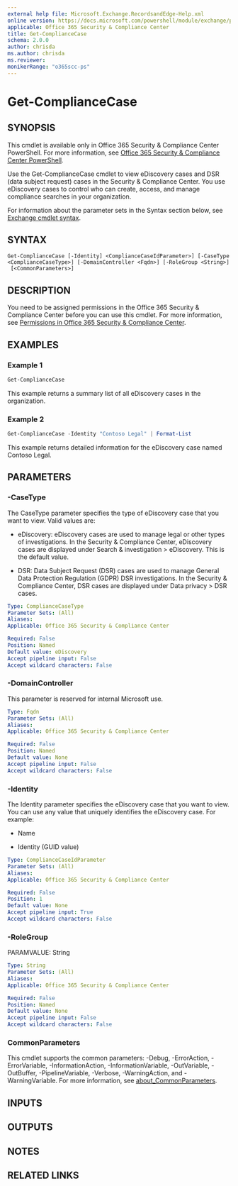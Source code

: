 ```yaml
---
external help file: Microsoft.Exchange.RecordsandEdge-Help.xml
online version: https://docs.microsoft.com/powershell/module/exchange/policy-and-compliance-ediscovery/get-compliancecase
applicable: Office 365 Security & Compliance Center
title: Get-ComplianceCase
schema: 2.0.0
author: chrisda
ms.author: chrisda
ms.reviewer:
monikerRange: "o365scc-ps"
---
```


# Get-ComplianceCase

## SYNOPSIS
This cmdlet is available only in Office 365 Security & Compliance Center PowerShell. For more information, see [Office 365 Security & Compliance Center PowerShell](https://docs.microsoft.com/powershell/exchange/office-365-scc/office-365-scc-powershell).

Use the Get-ComplianceCase cmdlet to view eDiscovery cases and DSR (data subject request) cases in the Security & Compliance Center. You use eDiscovery cases to control who can create, access, and manage compliance searches in your organization.

For information about the parameter sets in the Syntax section below, see [Exchange cmdlet syntax](https://docs.microsoft.com/powershell/exchange/exchange-server/exchange-cmdlet-syntax).

## SYNTAX

```
Get-ComplianceCase [-Identity] <ComplianceCaseIdParameter>] [-CaseType <ComplianceCaseType>] [-DomainController <Fqdn>] [-RoleGroup <String>]
 [<CommonParameters>]
```

## DESCRIPTION
You need to be assigned permissions in the Office 365 Security & Compliance Center before you can use this cmdlet. For more information, see [Permissions in Office 365 Security & Compliance Center](https://go.microsoft.com/fwlink/p/?LinkId=511920).

## EXAMPLES

### Example 1
```powershell
Get-ComplianceCase
```

This example returns a summary list of all eDiscovery cases in the organization.

### Example 2
```powershell
Get-ComplianceCase -Identity "Contoso Legal" | Format-List
```

This example returns detailed information for the eDiscovery case named Contoso Legal.

## PARAMETERS

### -CaseType
The CaseType parameter specifies the type of eDiscovery case that you want to view. Valid values are:

- eDiscovery: eDiscovery cases are used to manage legal or other types of investigations. In the Security & Compliance Center, eDiscovery cases are displayed under Search & investigation \> eDiscovery. This is the default value.

- DSR: Data Subject Request (DSR) cases are used to manage General Data Protection Regulation (GDPR) DSR investigations. In the Security & Compliance Center, DSR cases are displayed under Data privacy \> DSR cases.

```yaml
Type: ComplianceCaseType
Parameter Sets: (All)
Aliases:
Applicable: Office 365 Security & Compliance Center

Required: False
Position: Named
Default value: eDiscovery
Accept pipeline input: False
Accept wildcard characters: False
```

### -DomainController
This parameter is reserved for internal Microsoft use.

```yaml
Type: Fqdn
Parameter Sets: (All)
Aliases:
Applicable: Office 365 Security & Compliance Center

Required: False
Position: Named
Default value: None
Accept pipeline input: False
Accept wildcard characters: False
```

### -Identity
The Identity parameter specifies the eDiscovery case that you want to view. You can use any value that uniquely identifies the eDiscovery case. For example:

- Name

- Identity (GUID value)

```yaml
Type: ComplianceCaseIdParameter
Parameter Sets: (All)
Aliases:
Applicable: Office 365 Security & Compliance Center

Required: False
Position: 1
Default value: None
Accept pipeline input: True
Accept wildcard characters: False
```

### -RoleGroup
PARAMVALUE: String

```yaml
Type: String
Parameter Sets: (All)
Aliases:
Applicable: Office 365 Security & Compliance Center

Required: False
Position: Named
Default value: None
Accept pipeline input: False
Accept wildcard characters: False
```

### CommonParameters
This cmdlet supports the common parameters: -Debug, -ErrorAction, -ErrorVariable, -InformationAction, -InformationVariable, -OutVariable, -OutBuffer, -PipelineVariable, -Verbose, -WarningAction, and -WarningVariable. For more information, see [about_CommonParameters](https://go.microsoft.com/fwlink/p/?LinkID=113216).

## INPUTS

###  

## OUTPUTS

###  

## NOTES

## RELATED LINKS
